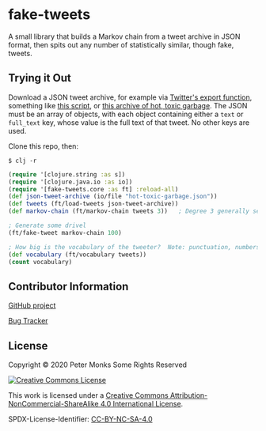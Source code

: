 
# fake-tweets

A small library that builds a Markov chain from a tweet archive in JSON format, then spits out any number of statistically similar, though fake, tweets.

## Trying it Out

Download a JSON tweet archive, for example via [Twitter's export function](https://help.twitter.com/en/managing-your-account/how-to-download-your-twitter-archive), something like [this script](https://gist.github.com/manuchandel/bc8a6ca4b1527b7594945e5091013905), or [this archive of hot, toxic garbage](http://www.trumptwitterarchive.com/archive).  The JSON must be an array of objects, with each object containing either a `text` or `full_text` key, whose value is the full text of that tweet.  No other keys are used.

Clone this repo, then:

```shell
$ clj -r
```

```clojure
(require '[clojure.string :as s])
(require '[clojure.java.io :as io])
(require '[fake-tweets.core :as ft] :reload-all)
(def json-tweet-archive (io/file "hot-toxic-garbage.json"))
(def tweets (ft/load-tweets json-tweet-archive))
(def markov-chain (ft/markov-chain tweets 3))   ; Degree 3 generally seems to give the best results

; Generate some drivel
(ft/fake-tweet markov-chain 100)

; How big is the vocabulary of the tweeter?  Note: punctuation, numbers, emojis, hashtags, @mentions etc. are all included in the count
(def vocabulary (ft/vocabulary tweets))
(count vocabulary)
```

## Contributor Information

[GitHub project](https://github.com/pmonks/fake-trump-tweets)

[Bug Tracker](https://github.com/pmonks/fake-trump-tweets/issues)

## License

Copyright © 2020 Peter Monks Some Rights Reserved

[![Creative Commons License](https://i.creativecommons.org/l/by-nc-sa/4.0/88x31.png)](http://creativecommons.org/licenses/by-nc-sa/4.0/)

This work is licensed under a [Creative Commons Attribution-NonCommercial-ShareAlike 4.0 International License](http://creativecommons.org/licenses/by-nc-sa/4.0/).

SPDX-License-Identifier: [CC-BY-NC-SA-4.0](https://spdx.org/licenses/CC-BY-NC-SA-4.0.html)
